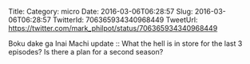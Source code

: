Title: 
Category: micro
Date: 2016-03-06T06:28:57
Slug: 2016-03-06T06:28:57
TwitterId: 706365934340968449
TweetUrl: https://twitter.com/mark_philpot/status/706365934340968449

Boku dake ga Inai Machi update :: What the hell is in store for the last 3 episodes? Is there a plan for a second season?